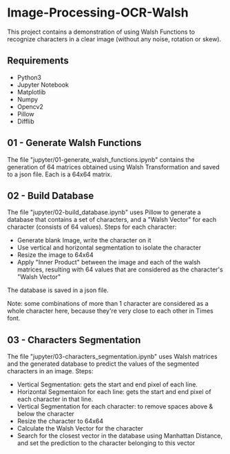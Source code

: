 # Image-Processing-OCR-Walsh

This project contains a demonstration of using Walsh Functions to recognize characters in a clear image (without any noise, rotation or skew).

## Requirements
* Python3
* Jupyter Notebook
* Matplotlib
* Numpy
* Opencv2
* Pillow
* Difflib

## 01 - Generate Walsh Functions
The file "jupyter/01-generate_walsh_functions.ipynb" contains the generation of 64 matrices obtained using Walsh Transformation and saved to a json file. Each is a 64x64 matrix.

## 02 - Build Database
The file "jupyter/02-build_database.ipynb" uses Pillow to generate a database that contains a set of characters, and a "Walsh Vector" for each character (consists of 64 values). Steps for each character:
- Generate blank Image, write the character on it
- Use vertical and horizontal segmentation to isolate the character
- Resize the image to 64x64
- Apply "Inner Product" between the image and each of the walsh matrices, resulting with 64 values that are considered as the character's "Walsh Vector"

The database is saved in a json file.

Note: some combinations of more than 1 character are considered as a whole character here, because they're very close to each other in Times font.


## 03 - Characters Segmentation
The file "jupyter/03-characters_segmentation.ipynb" uses Walsh matrices and the generated database to predict the values of the segmented characters in an image. Steps:
- Vertical Segmentation: gets the start and end pixel of each line.
- Horizontal Segmentaion for each line: gets the start and end pixel of each character in that line.
- Vertical Segmentation for each character: to remove spaces above & below the character
- Resize the character to 64x64
- Calculate the Walsh Vector for the character
- Search for the closest vector in the database using Manhattan Distance, and set the prediction to the character belonging to this vector
